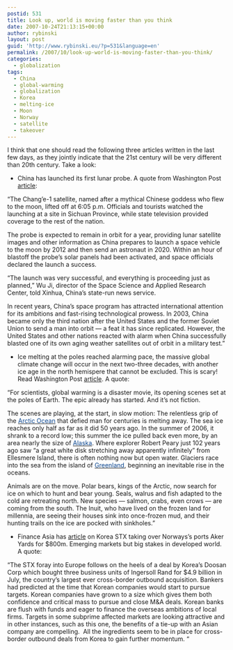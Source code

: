 ```yaml
---
postid: 531
title: Look up, world is moving faster than you think
date: 2007-10-24T21:13:15+00:00
author: rybinski
layout: post
guid: 'http://www.rybinski.eu/?p=531&language=en'
permalink: /2007/10/look-up-world-is-moving-faster-than-you-think/
categories:
  - globalization
tags:
  - China
  - global-warming
  - globalization
  - Korea
  - melting-ice
  - Moon
  - Norway
  - satellite
  - takeover
---
```

I think that one should read the following three articles written in the last few days, as they jointly indicate that the 21st century will be very different than 20th century. Take a look:

  * China has launched its first lunar probe. A quote from Washington Post [article](http://www.nytimes.com/2007/10/25/world/asia/25china.html?ex=1350964800&amp;amp;en=1c52d90771c2f2f8&amp;amp;ei=5088&amp;amp;partner=rssnyt&amp;amp;emc=rss):

“The Chang’e-1 satellite, named after a mythical Chinese goddess who flew to the moon, lifted off at 6:05 p.m. Officials and tourists watched the launching at a site in Sichuan Province, while state television provided coverage to the rest of the nation.

<!--more-->

The probe is expected to remain in orbit for a year, providing lunar satellite images and other information as China prepares to launch a space vehicle to the moon by 2012 and then send an astronaut in 2020. Within an hour of blastoff the probe’s solar panels had been activated, and space officials declared the launch a success.

“The launch was very successful, and everything is proceeding just as planned,” Wu Ji, director of the Space Science and Applied Research Center, told Xinhua, China’s state-run news service.

In recent years, China’s space program has attracted international attention for its ambitions and fast-rising technological prowess. In 2003, China became only the third nation after the United States and the former Soviet Union to send a man into orbit — a feat it has since replicated. However, the United States and other nations reacted with alarm when China successfully blasted one of its own aging weather satellites out of orbit in a military test.”

  * Ice melting at the poles reached alarming pace, the massive global climate change will occur in the next two-three decades, with another ice age in the north hemispere that cannot be excluded. This is scary! Read Washington Post [article](http://www.washingtonpost.com/wp-dyn/content/article/2007/10/21/AR2007102100761_3.html?nav=rss_nation/science&sid=ST2007102100766). A quote:

“For scientists, global warming is a disaster movie, its opening scenes set at the poles of Earth. The epic already has started. And it’s not fiction.

The scenes are playing, at the start, in slow motion: The relentless grip of the [<font color="#0c4790">Arctic Ocean</font>](http://www.washingtonpost.com/ac2/related/topic/Arctic+Ocean?tid=informline) that defied man for centuries is melting away. The sea ice reaches only half as far as it did 50 years ago. In the summer of 2006, it shrank to a record low; this summer the ice pulled back even more, by an area nearly the size of [<font color="#0c4790">Alaska</font>](http://www.washingtonpost.com/ac2/related/topic/Alaska?tid=informline). Where explorer Robert Peary just 102 years ago saw “a great white disk stretching away apparently infinitely” from Ellesmere Island, there is often nothing now but open water. Glaciers race into the sea from the island of [<font color="#0c4790">Greenland</font>](http://www.washingtonpost.com/ac2/related/topic/Greenland?tid=informline), beginning an inevitable rise in the oceans.

Animals are on the move. Polar bears, kings of the Arctic, now search for ice on which to hunt and bear young. Seals, walrus and fish adapted to the cold are retreating north. New species — salmon, crabs, even crows — are coming from the south. The Inuit, who have lived on the frozen land for millennia, are seeing their houses sink into once-frozen mud, and their hunting trails on the ice are pocked with sinkholes.”

  * Finance Asia has [article](http://www.financeasia.com/article.aspx?CIaNID=63571&r=rss) on Korea STX taking over Norways’s ports Aker Yards for $800m. Emerging markets but big stakes in developed world. A quote:

“The STX foray into Europe follows on the heels of a deal by Korea’s Doosan Corp which bought three business units of Ingersoll Rand for $4.9 billion in July, the country’s largest ever cross-border outbound acquisition. Bankers had predicted at the time that Korean companies would start to pursue targets. Korean companies have grown to a size which gives them both confidence and critical mass to pursue and close M&A deals. Korean banks are flush with funds and eager to finance the overseas ambitions of local firms. Targets in some subprime affected markets are looking attractive and in other instances, such as this one, the benefits of a tie-up with an Asian company are compelling.  All the ingredients seem to be in place for cross-border outbound deals from Korea to gain further momentum. “
